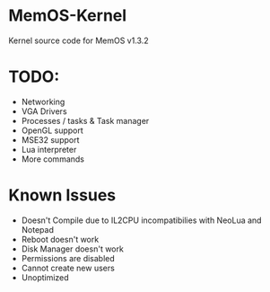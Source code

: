 # MemOS-Kernel
Kernel source code for MemOS v1.3.2

# TODO:
- Networking
- VGA Drivers
- Processes / tasks & Task manager
- OpenGL support
- MSE32 support
- Lua interpreter
- More commands

# Known Issues
- Doesn't Compile due to IL2CPU incompatibilies with NeoLua and Notepad
- Reboot doesn't work
- Disk Manager doesn't work
- Permissions are disabled
- Cannot create new users
- Unoptimized
